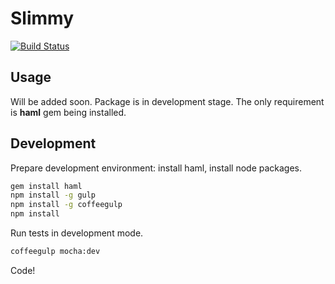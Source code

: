 Slimmy
=====
[![Build Status](https://travis-ci.org/s0ber/slimmy.png?branch=master)](https://travis-ci.org/s0ber/slimmy)

## Usage

Will be added soon. Package is in development stage. The only requirement is **haml** gem being installed.

## Development

Prepare development environment: install haml, install node packages.

```cmd
gem install haml
npm install -g gulp
npm install -g coffeegulp
npm install
```

Run tests in development mode.

```cmd
coffeegulp mocha:dev
```

Code!
